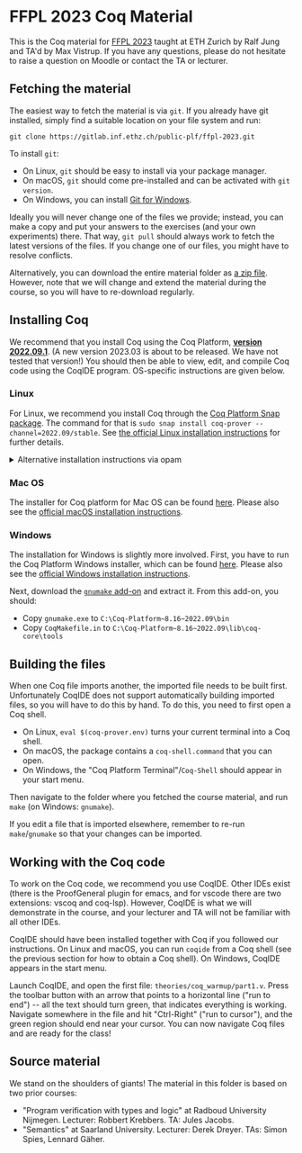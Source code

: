 # FFPL 2023 Coq Material

This is the Coq material for [FFPL 2023](https://moodle-app2.let.ethz.ch/course/view.php?id=20846) taught at ETH Zurich by Ralf Jung and TA'd by Max Vistrup.
If you have any questions, please do not hesitate to raise a question on Moodle or contact the TA or lecturer.

## Fetching the material

The easiest way to fetch the material is via `git`.
If you already have git installed, simply find a suitable location on your file system and run:
```
git clone https://gitlab.inf.ethz.ch/public-plf/ffpl-2023.git
```

To install `git`:
- On Linux, `git` should be easy to install via your package manager.
- On macOS, `git` should come pre-installed and can be activated with `git version`.
- On Windows, you can install [Git for Windows](https://gitforwindows.org/).

Ideally you will never change one of the files we provide;
instead, you can make a copy and put your answers to the exercises (and your own experiments) there.
That way, `git pull` should always work to fetch the latest versions of the files.
If you change one of our files, you might have to resolve conflicts.

Alternatively, you can download the entire material folder as [a zip file][zip].
However, note that we will change and extend the material during the course, so you will have to re-download regularly.

[zip]: https://gitlab.inf.ethz.ch/public-plf/ffpl-2023/-/archive/master/ffpl-2023-master.zip

## Installing Coq

We recommend that you install Coq using the Coq Platform, [**version 2022.09.1**](https://github.com/coq/platform/releases/tag/2022.09.1).
(A new version 2023.03 is about to be released. We have not tested that version!)
You should then be able to view, edit, and compile Coq code using the CoqIDE program.
OS-specific instructions are given below.

### Linux

For Linux, we recommend you install Coq through the [Coq Platform Snap package](https://snapcraft.io/coq-prover).
The command for that is `sudo snap install coq-prover --channel=2022.09/stable`.
See [the official Linux installation instructions](https://github.com/coq/platform/blob/2022.09.1/doc/README_Linux.md) for further details.

<details><summary>Alternative installation instructions via opam</summary>

Alternatively, you can install Coq and the required dependencies through `opam`.
However, we will only be able to provide help if you follow the recommended instructions and use the Snap package.

But if you really want to not use Snap, then you can install opam (via your package manager or the [official release](https://opam.ocaml.org/doc/Install.html)), and then run the following commands in this folder:
```
make builddep
opam install coqide
```

</details>

### Mac OS

The installer for Coq platform for Mac OS can be found [here](https://github.com/coq/platform/releases/tag/2022.09.1).
Please also see the [official macOS installation instructions](https://github.com/coq/platform/blob/2022.09.1/doc/README_macOS.md).

### Windows

The installation for Windows is slightly more involved.
First, you have to run the Coq Platform Windows installer, which can be found [here](https://github.com/coq/platform/releases/tag/2022.09.1).
Please also see the [official Windows installation instructions](https://github.com/coq/platform/blob/2022.09.1/doc/README_Windows.md).

Next, download the [`gnumake` add-on](https://github.com/coq/platform/releases/download/2022.09.1/AddOn_gnumake_win64.zip) and extract it.
From this add-on, you should:

- Copy `gnumake.exe` to `C:\Coq-Platform~8.16~2022.09\bin`
- Copy `CoqMakefile.in` to `C:\Coq-Platform~8.16~2022.09\lib\coq-core\tools`

## Building the files

When one Coq file imports another, the imported file needs to be built first.
Unfortunately CoqIDE does not support automatically building imported files, so you will have to do this by hand.
To do this, you need to first open a Coq shell.
- On Linux, `eval $(coq-prover.env)` turns your current terminal into a Coq shell.
- On macOS, the package contains a `coq-shell.command` that you can open.
- On Windows, the "Coq Platform Terminal"/`Coq-Shell` should appear in your start menu.

Then navigate to the folder where you fetched the course material, and run `make` (on Windows: `gnumake`).

If you edit a file that is imported elsewhere, remember to re-run `make`/`gnumake` so that your changes can be imported.

## Working with the Coq code

To work on the Coq code, we recommend you use CoqIDE.
Other IDEs exist (there is the ProofGeneral plugin for emacs, and for vscode there are two extensions: vscoq and coq-lsp).
However, CoqIDE is what we will demonstrate in the course, and your lecturer and TA will not be familiar with all other IDEs.

CoqIDE should have been installed together with Coq if you followed our instructions.
On Linux and macOS, you can run `coqide` from a Coq shell (see the previous section for how to obtain a Coq shell).
On Windows, CoqIDE appears in the start menu.

Launch CoqIDE, and open the first file: `theories/coq_warmup/part1.v`.
Press the toolbar button with an arrow that points to a horizontal line ("run to end") -- all the text should turn green, that indicates everything is working.
Navigate somewhere in the file and hit "Ctrl-Right" ("run to cursor"), and the green region should end near your cursor.
You can now navigate Coq files and are ready for the class!

## Source material

We stand on the shoulders of giants!
The material in this folder is based on two prior courses:
- "Program verification with types and logic" at Radboud University Nijmegen.
  Lecturer: Robbert Krebbers. TA: Jules Jacobs.
- "Semantics" at Saarland University.
  Lecturer: Derek Dreyer. TAs: Simon Spies, Lennard Gäher.
